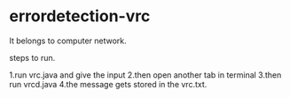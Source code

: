 # errordetection-vrc

It belongs to computer network.

steps to run.

1.run vrc.java and give the input 2.then open another tab in terminal 3.then run vrcd.java 4.the message gets stored in the vrc.txt.
